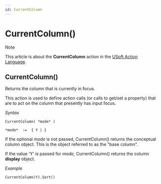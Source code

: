 ```yaml
---
id: CurrentColumn
---
```


# CurrentColumn()



> [!NOTE]
> This article is about the **CurrentColumn** action in the [USoft Action Language](/docs/Task%20flow/Action%20Language%20reference/USoft%20Action%20Language.md).

## **CurrentColumn()**

Returns the column that is currently in focus.

This action is used to define action calls (or calls to get/set a property) that are to act on the column that presently has input focus.

*Syntax*

```
CurrentColumn( *mode* )

*mode*  :=  { Y | }
```

If the optional *mode* is not passed, CurrentColumn() returns the conceptual column object. This is the object referred to as the "base column".

If the value 'Y' is passed for *mode,* CurrentColumn() returns the column **display** object.

*Example*

```
CurrentColumn(Y).Sort()
```

 